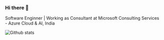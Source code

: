 ### Hi there 👋

Software Enginner | Working as Consultant at Microsoft Consulting Services - Azure Cloud & AI, India

![Github stats](https://github-readme-stats.vercel.app/api?username=deep-mm&hide=issues&show_icons=true&count_private=true&theme=dark)

<!--
**deep-mm/deep-mm** is a ✨ _special_ ✨ repository because its `README.md` (this file) appears on your GitHub profile.

Here are some ideas to get you started:

- 🔭 I’m currently working on ...
- 🌱 I’m currently learning ...
- 👯 I’m looking to collaborate on ...
- 🤔 I’m looking for help with ...
- 💬 Ask me about ...
- 📫 How to reach me: ...
- 😄 Pronouns: ...
- ⚡ Fun fact: ...
-->
